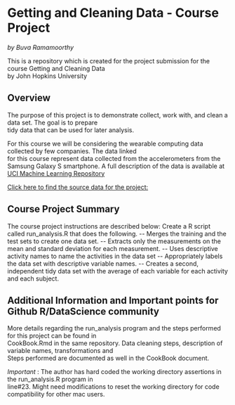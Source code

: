 <!------------------------------------------------------
title: "ReadMe.md"
author: "Buva Ramamoorthy"
date: "July 23, 2014"
output: html_document
------------------------------------------------------->
        
# **Getting and Cleaning Data - Course Project**
        
*by Buva Ramamoorthy*
        
This is a repository which is created for the project submission for the course Getting and Cleaning Data  
by John Hopkins University

## Overview
The purpose of this project is to demonstrate collect, work with, and clean a data set. The goal is to prepare  
tidy data that can be used for later analysis.

For this course we will be considering the wearable computing data collected by few companies. The data linked  
for this course represent data collected from the accelerometers from the Samsung Galaxy S smartphone. A full 
description of the data is available at [UCI Machine Learning Repository](http://http://archive.ics.uci.edu/ml/datasets/Human+Activity+Recognition+Using+Smartphones) 

[Click here to find the source data for the project:](https://d396qusza40orc.cloudfront.net/getdata%2Fprojectfiles%2FUCI%20HAR%20Dataset.zip) 

## Course Project Summary

The course project instructions are described below:
Create a R script called run_analysis.R that does the following. 
-- Merges the training and the test sets to create one data set.
-- Extracts only the measurements on the mean and standard deviation for each measurement. 
-- Uses descriptive activity names to name the activities in the data set
-- Appropriately labels the data set with descriptive variable names. 
-- Creates a second, independent tidy data set with the average of each variable for each activity and each subject. 

## Additional Information and Important points for Github R/DataScience community 

More details regarding the run_analysis program and the steps performed for this project can be found in   
CookBook.Rmd in the same repository. Data cleaning steps, description of variable names, transformations and   
Steps performed are documented as well in the CookBook document.

*Important* : The author has hard coded the working directory assertions in the run_analysis.R program in   
line#23. Might need modifications to reset the working directory for code compatibility for other mac users.
